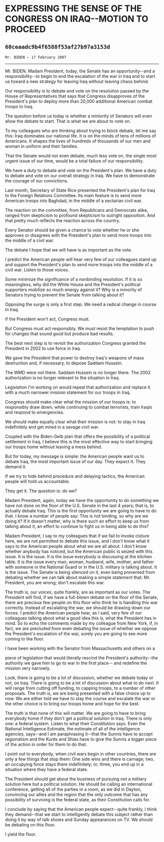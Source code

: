 # EXPRESSING THE SENSE OF THE CONGRESS ON IRAQ--MOTION TO PROCEED
## `60ceaadc9b4f6588f53af27b97a3153d`
`Mr. BIDEN — 17 February 2007`

---


Mr. BIDEN. Madam President, today, the Senate has an opportunity--and 
a responsibility--to begin to end the escalation of the war in Iraq and 
to start us toward a new strategy for leaving Iraq without leaving 
chaos behind.

Our responsibility is to debate and vote on the resolution passed by 
the House of Representatives that says that Congress disapproves of the 
President's plan to deploy more than 20,000 additional American combat 
troops to Iraq.

The question before us today is whether a miniority of Senators will 
even allow the debate to start. That is what we are about to vote on.

To my colleagues who are thinking about trying to block debate, let 
me say this: Iraq dominates our national life. It is on the minds of 
tens of millions of Americans. It shapes the lives of hundreds of 
thousands of our men and woman in uniform and their families.

That the Senate would not even debate, much less vote on, the single 
most urgent issue of our time, would be a total failure of our 
responsibility.

We have a duty to debate and vote on the President's plan. We have a 
duty to debate and vote on our overall strategy in Iraq. We have to 
demonstrate the courage of our convictions.

Last month, Secretary of State Rice presented the President's plan 
for Iraq to the Foreign Relations Committee. Its main feature is to 
send more American troops into Baghdad, in the middle of a sectarian 
civil war.

The reaction on the committee, from Republicans and Democrats alike, 
ranged from skepticism to profound skepticism to outright opposition. 
And that pretty much reflects the reaction across the country.

Every Senator should be given a chance to vote whether he or she 
approves or disagrees with the President's plan to send more troops 
into the middle of a civil war.

The debate I hope that we will have is as important as the vote.

I predict the American people will hear very few of our colleagues 
stand up and support the President's plan to send more troops into the 
middle of a civil war. Listen to those voices.

Some minimize the significance of a nonbinding resolution. If it is 
so meaningless, why did the White House and the President's political 
supporters mobilize so much energy against it? Why is a minority of 
Senators trying to prevent the Senate from talking about it?

Opposing the surge is only a first step. We need a radical change in 
course in Iraq.

If the President won't act, Congress must.

But Congress must act responsibly. We must resist the temptation to 
push for changes that sound good but produce bad results.

The best next step is to revisit the authorization Congress granted 
the President in 2002 to use force in Iraq.

We gave the President that power to destroy Iraq's weapons of mass 
destruction and, if necessary, to depose Saddam Hussein.

The WMD were not there. Saddam Hussein is no longer there. The 2002 
authorization is no longer relevant to the situation in Iraq.

Legislation I'm working on would repeal that authorization and 
replace it with a much narrower mission statement for our troops in 
Iraq.

Congress should make clear what the mission of our troops is: to 
responsibly draw down, while continuing to combat terrorists, train 
Iraqis and respond to emergencies.

We should make equally clear what their mission is not: to stay in 
Iraq indefinitely and get mired in a savage civil war.

Coupled with the Biden-Gelb plan that offers the possibility of a 
political settlement in Iraq, I believe this is the most effective way 
to start bringing our troops home without leaving a mess behind.

But for today, my message is simple: the American people want us to 
debate Iraq, the most important issue of our day. They expect it. They 
demand it.

If we try to hide behind procedure and delaying tactics, the American 
people will hold us accountable.

They get it. The question is: do we?

Madam President, again, today we have the opportunity to do something 
we have not done on the floor of the U.S. Senate in the last 4 years; 
that is, to actually debate Iraq. This is the first opportunity we are 
going to have to do that. I know a number of people say: This is not 
binding, so why are we doing it? If it doesn't matter, why is there 
such an effort to keep us from talking about it, an effort to continue 
to fight us in being able to do this?

Madam President, I say to my colleagues that if we fail to invoke 
cloture here, we are not permitted to debate this issue, and I don't 
know what it says to the American people about what we are all about. I 
don't know whether anybody has noticed, but the American public is 
seized with this issue. It is the issue. It is the issue everybody is 
discussing at the kitchen table. It is the issue every man, woman, 
husband, wife, mother, and father with someone in the National Guard or 
in the U.S. military is talking about. It is the issue. The Senate is 
being silenced on it, even being prevented from debating whether we can 
talk about making a simple statement that: Mr. President, you are 
wrong; don't escalate this war.

The truth is, our voices, quite frankly, are as important as our 
votes. The President will find, if we have a full-blown debate on the 
floor of the Senate, there are precious few people on this floor who 
think he is handling this war correctly. Instead of escalating the war, 
we should be drawing down our forces. I predict the American people 
hear, as I said, very few of our colleagues talking about what a good 
idea this is, what the President has in mind. So to echo the comments 
made by my colleague from New York, if, in fact, we are precluded from 
even debating the issue of whether we oppose the President's escalation 
of the war, surely you are going to see more coming to the floor.

I have been working with the Senator from Massachusetts and others on 
a


piece of legislation that would literally rescind the President's 
authority--the authority we gave him to go to war in the first place--
and redefine the mission very narrowly.

Look, there is going to be a lot of discussion, whether we debate 
today or not, on Iraq. There is going to be a lot of discussion about 
what to do next. It will range from cutting off funding, to capping 
troops, to a number of other proposals. The truth is, we are being 
presented with a false choice up to now. We are either told we have to 
stay the course and escalate the war or the other choice is to bring 
our troops home and hope for the best.

The truth is that none of this will matter. We are going to have to 
bring everybody home if they don't get a political solution in Iraq. 
There is only one: a federal system. Listen to what their Constitution 
says. Even the National Intelligence Estimate, the estimate of all of 
the intelligence agencies, says--and I am paraphrasing it--that the 
Sunnis have to accept regionalism and the Kurds and Shias have to give 
the Sunnis a bigger piece of the action in order for them to do that.

I point out to everybody, when civil wars begin in other countries, 
there are only a few things that stop them: One side wins and there is 
carnage; two, an occupying force stays there indefinitely; or, three, 
you end up in a situation where they have a federal state.

The President should get about the business of pursuing not a 
military solution here but a political solution. He should be calling 
an international conference, getting all of the parties in a room, as 
we did in Dayton, convincing our allies and the region that the only 
outcome that has any possibility of surviving is the federal state, as 
their Constitution calls for.

I conclude by saying that the American people expect--quite frankly, 
I think they demand--that we start to intelligently debate this subject 
rather than doing it by way of talk shows and Sunday appearances on TV. 
We should be debating on this floor.

I yield the floor.